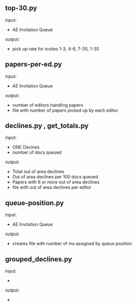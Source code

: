 ## top-30.py

input: 

- AE Invitation Queue

output: 

- pick up rate for invites 1-3, 4-6, 7-30, 1-30

## papers-per-ed.py

input: 

- AE Invitation Queue

output: 

- number of editors handling papers
- file with number of papers picked up by each editor

## declines.py , get_totals.py

input:

- ONE Decines
- number of docs queued

output:

- Total out of area declines
- Out of area declines per 100 docs queued
- Papers with 6 or more out of area declines
- file with out of area declines per editor

## queue-position.py

input:

- AE Invitation Queue

output:

- creates file with number of ms assigned by queue position

## grouped_declines.py

input:

- 

output:

- 